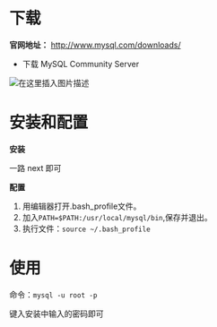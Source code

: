 # 下载

**官网地址：** <http://www.mysql.com/downloads/>   

- 下载 MySQL Community Server   

![在这里插入图片描述](https://img-blog.csdnimg.cn/150ec4b32fab4d12b2fe83b91eb4fe87.png?x-oss-process=image/watermark,type_ZHJvaWRzYW5zZmFsbGJhY2s,shadow_50,text_Q1NETiBAQWx5c29uX2pt,size_20,color_FFFFFF,t_70,g_se,x_16)  

# 安装和配置   

**安装**

一路 next 即可

**配置**

1. 用编辑器打开.bash_profile文件。
2. 加入```PATH=$PATH:/usr/local/mysql/bin```,保存并退出。
3. 执行文件：```source ~/.bash_profile```  

# 使用

命令：```mysql -u root -p```

键入安装中输入的密码即可
